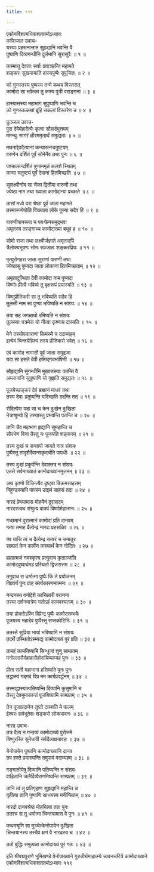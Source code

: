 ```yaml
---
title: ११९

---
```

एकोनविंशत्यधिकशततमोऽध्यायः  
कपिञ्जल उवाच-  
यस्याः प्रहसनात्तात सुहृद्यानि भवन्ति वै  
पुष्पाणि दिव्यगन्धीनि दुर्लभानि सुरासुरैः ॥ १ ॥


कस्मात्तु देवताः सर्वाः प्रवाञ्छन्ति महामते  
शङ्करः सुखमायाति हास्यपुष्पैः सुपूजितः ॥ २ ॥


को गुणस्तस्य पुष्पस्य तन्मे कथय विस्तरात्  
कामोदा सा भवेत्का तु कस्य पुत्री वराङ्गना ॥ ३ ॥


हास्यात्तस्या महाभाग सुपुष्पाणि भवन्ति च  
को गुणस्तत्कथां ब्रूहि सकलां विस्तरेण च ॥ ४ ॥


कुञ्जल उवाच-  
पुरा देवैर्महादैत्यैः कृत्वा सौहार्दमुत्तमम्  
ममन्थुः सागरं क्षीरममृतार्थं समुद्यताः ॥ ५ ॥


मथनाद्देवदैत्यानां कन्यारत्नचतुष्टयम्  
वरुणेन दर्शितं पूर्वं सोमेनैव तथा पुनः ॥ ६ ॥


पश्चात्सन्दर्शितं पुण्यममृतं कलशे स्थितम्  
कन्या चतुष्टयं पूर्वं देवानां हितमिच्छति ॥ ७ ॥


सुलक्ष्मीर्नाम सा चैका द्वितीया वारुणी तथा  
ज्येष्ठा नाम तथा ख्याता कामोदान्या प्रचक्षते ॥ ८ ॥


तासां मध्ये वरा श्रेष्ठा पूर्वं जाता महामते  
तस्माज्ज्येष्ठेति विख्याता लोके पूज्या सदैव हि ॥ ९ ॥


वारुणीपानरूपा च पयःफेनसमुद्भवा  
अमृतस्य तरङ्गाच्च कामोदाख्या बभूव ह ॥ १० ॥


सोमो राजा तथा लक्ष्मीर्जज्ञाते अमृतादपि  
त्रैलोक्यभूषणः सोमः सञ्जातः शङ्करप्रियः ॥ ११ ॥


मृत्युरोगहरा जाता सुराणां वारुणी तथा  
ज्येष्ठासु पुण्यदा जाता लोकानां हितमिच्छताम् ॥ १२ ॥


अमृतादुत्थिता देवी कामोदा नाम पुण्यदा  
विष्णोः प्रीत्यै भविष्ये तु वृक्षरूपं प्रयास्यति ॥ १३ ॥


विष्णुप्रीतिकरी सा तु भविष्यति सदैव हि  
तुलसी नाम सा पुण्या भविष्यति न संशयः ॥ १४ ॥


तया सह जगन्नाथो रमिष्यति न संशयः  
तुलस्याः पत्रमेकं यो नीत्वा कृष्णाय दास्यति ॥ १५ ॥


मेने तस्योपकाराणां किमस्मै च ददाम्यहम्  
इत्येवं चिन्तयेन्नित्यं तस्य प्रीतिकरो भवेत् ॥ १६ ॥


एवं कामोद नामासौ पूर्वं जाता समुद्रजा  
यदा सा हसते देवी हर्षगद्गदभाषिणी ॥ १७ ॥


सौहृद्यानि सुगन्धीनि मुखात्तस्याः पतन्ति वै  
अम्लानानि सुपुष्पाणि यो गृह्णाति समुद्यतः ॥ १८ ॥


पूजयेच्छङ्करं देवं ब्रह्माणं माधवं तथा  
तस्य देवाः प्रतुष्यन्ति यदिच्छति ददन्ति तत् ॥ १९ ॥


रोदित्येषा यदा सा च केन दुःखेन दुःखिता  
नेत्राश्रुभ्यो हि तस्यास्तु प्रभवन्ति पतन्ति च ॥ २० ॥


तानि चैव महाभाग हृद्यानि सुमहान्ति च  
सौरभेण विना तैस्तु यः पूजयति शङ्करम् ॥ २१ ॥


तस्य दुःखं च सन्तापो जायते नात्र संशयः  
पुष्पैस्तु तादृशैर्देवान्सकृदर्चति पापधीः ॥ २२ ॥


तस्य दुःखं प्रकुर्वन्ति देवास्तत्र न संशयः  
एतत्ते सर्वमाख्यातं कामोदाख्यानमुत्तमम् ॥ २३ ॥


अथ कृष्णो विचिन्त्यैव दृष्ट्वा विक्रमसाहसम्  
विहुण्डस्यापि पापस्य उद्यमं साहसं तदा ॥ २४ ॥


नारदं प्रेषयामास मोहयैनं दुरासदम्  
नारदस्त्वथ संश्रुत्य वाक्यं विष्णोर्महात्मनः ॥ २५ ॥


गच्छमानं दुरात्मानं कामोदां प्रति दानवम्  
गत्वा तमाह दैत्येन्द्रं नारदः प्रहसन्निव ॥ २६ ॥


क्व यासि त्वं च दैत्येन्द्र सत्वरं च समातुरः  
साम्प्रतं केन कार्येण कस्यार्थं केन नोदितः ॥ २७ ॥


ब्रह्मात्मजं नमस्कृत्य प्रत्युवाच कृताञ्जलि  
कामोदपुष्पार्थमहं प्रस्थितो द्विजसत्तम ॥ २८ ॥


तमुवाच स धर्मात्मा पुष्पैः किं ते प्रयोजनम्  
विप्रवर्यं पुनः प्राह कार्यकारणमात्मनः ॥ २९ ॥


नन्दनस्य वनोद्देशे काचिन्नारी वरानना  
तस्या दर्शनमात्रेण गतोऽहं कामवश्यताम् ॥ ३० ॥


तया प्रोक्तोऽस्मि विप्रेन्द्र पुष्पैः कामोदसम्भवैः  
पूजयस्व महादेवं पुष्पैस्तु सप्तकोटिभिः ॥ ३१ ॥


ततस्ते सुप्रिया भार्या भविष्यामि न संशयः  
तदर्थे प्रस्थितोऽस्म्यद्य कामोदाख्यं पुरं प्रति ॥ ३२ ॥


तामहं कामयिष्यामि सिन्धुजां शुणु साम्प्रतम्  
मनोल्लासैर्महाहासैर्हासयिष्याम्यहं पुनः ॥ ३३ ॥


प्रीता सती महाभागा हसिष्यति पुनः पुनः  
तद्धास्यं गद्गदं विप्र मम कार्यप्रवर्द्धनम् ॥ ३४ ॥


तस्माद्धास्यात्पतिष्यन्ति दिव्यानि कुसुमानि च  
तैस्तु देवमुमाकान्तं पूजयिष्यामि साम्प्रतम् ॥ ३५ ॥


तेन पूजाप्रदानेन तुष्टो दास्यति मे फलम्  
ईश्वरः सर्वभूतेशः शङ्करो लोकभावनः ॥ ३६ ॥


नारद उवाच-  
तत्र दैत्य न गन्तव्यं कामोदाख्ये पुरोत्तमे  
विष्णुरस्ति सुमेधावी सर्वदैत्यक्षयावहः ॥ ३७ ॥


येनोपायेन पुष्पाणि कामोदाख्यानि दानव  
तव हस्ते प्रयास्यन्ति तमुपायं वदाम्यहम् ॥ ३८ ॥


गङ्गातोयेषु दिव्यानि पतिष्यन्ति न संशयः  
वाहितानि जलैर्दिव्यैरागमिष्यन्ति साम्प्रतम् ॥ ३९ ॥


तानि त्वं तु प्रतिगृहाण सुहृद्यानि महान्ति च  
गृहीत्वा तानि पुष्पाणि साधयस्व मनीप्सितम् ॥ ४० ॥


नारदो दानवश्रेष्ठं मोहयित्वा ततः पुनः  
ततश्च स तु धर्मात्मा चिन्तयामास वै पुनः ॥ ४१ ॥


कथमश्रूणि सा मुञ्चेत्केनोपायेन दुःखिता  
चिन्तयानस्य तस्यैवं क्षणं वै नारदस्य च ॥ ४२ ॥


ततो बुद्धिः समुत्पन्ना कामोदाख्यं पुरं गतः ॥ ४३ ॥


 इति श्रीपद्मपुराणे भूमिखण्डे वेनोपाख्याने गुरुतीर्थमाहात्म्ये च्यवनचरित्रे कामोदाख्याने एकोनविंशत्यधिकशततमोऽध्यायः ११९